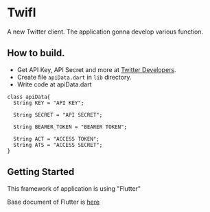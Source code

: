 # Twifl

A new Twitter client.
The application gonna develop various function.

## How to build.
- Get API Key, API Secret and more at [Twitter Developers](https://developer.twitter.com).
- Create file `apiData.dart` in `lib` directory.
- Write code at apiData.dart
```
class apiData{
  String KEY = "API KEY";

  String SECRET = "API SECRET";

  String BEARER_TOKEN = "BEARER TOKEN";

  String ACT = "ACCESS TOKEN";
  String ATS = "ACCESS SECRET";
}
```
## Getting Started

This framework of application is using "Flutter"

Base document of Flutter is [here](https://flutter.dev/docs)

